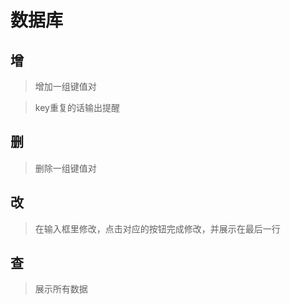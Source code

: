 # 数据库

## 增
> 增加一组键值对

> key重复的话输出提醒
## 删
> 删除一组键值对
## 改
> 在输入框里修改，点击对应的按钮完成修改，并展示在最后一行
## 查 
> 展示所有数据
